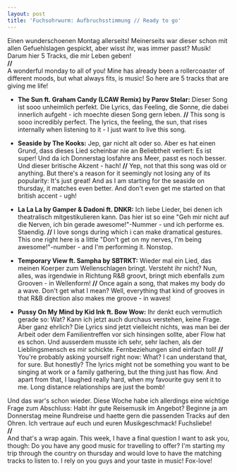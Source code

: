 ```yaml
---
layout: post
title: 'Fuchsohrwurm: Aufbruchsstimmung // Ready to go'
---
```


Einen wunderschoenen Montag allerseits! Meinerseits war dieser schon mit allen Gefuehlslagen gespickt, aber wisst ihr, was immer passt? Musik! Darum hier 5 Tracks, die mir Leben geben!  
**//**  
A wonderful monday to all of you! Mine has already been a rollercoaster of different moods, but what always fits, is music! So here are 5 tracks that are giving me life!  

* **The Sun ft. Graham Candy (LCAW Remix) by Parov Stelar:** Dieser Song ist sooo unheimlich perfekt. Die Lyrics, das Feeling, die Sonne, die dabei innerlich aufgeht - ich moechte diesen Song gern leben.  **//** This song is sooo incredibly perfect. The lyrics, the feeling, the sun, that rises internally when listening to it - I just want to live this song.  

* **Seaside by The Kooks:** Jep, gar nicht alt oder so. Aber es hat einen Grund, dass dieses Lied scheinbar nie an Beliebtheit verliert: Es ist super! Und da ich Donnerstag losfahre ans Meer, passt es noch besser. Und dieser britische Akzent - hach! **//** Yep, not that this song was old or anything. But there's a reason for it seemingly not losing any of its popularity: It's just great! And as I am starting for the seaside on thursday, it matches even better. And don't even get me started on that british accent - ugh!  


* **La La La by Gamper & Dadoni ft. DNKR:**  Ich liebe Lieder, bei denen ich theatralisch mitgestikulieren kann. Das hier ist so eine "Geh mir nicht auf die Nerven, ich bin gerade awesome!"-Nummer - und ich performe es. Staendig. **//** I love songs during which i can make dramatical gestures. This one right here is a little "Don't get on my nerves, I'm being awesome!"-number - and I'm performing it. Nonstop.  


* **Temporary View ft. Sampha by SBTRKT:**  Wieder mal ein Lied, das meinen Koerper zum Wellenschlagen bringt. Versteht ihr nicht? Nun, alles, was irgendwie in Richtung R&B groovt, bringt mich ebenfalls zum Grooven - in Wellenform! **//** Once again a song, that makes my body do a wave. Don't get what I mean? Well, everything that kind of grooves in that R&B direction also makes me groove - in waves!  


* **Pussy On My Mind by Kid Ink ft. Bow Wow:** Ihr denkt euch vermutlich gerade so: Wat? Kann ich jetzt auch durchaus verstehen, keine Frage. Aber ganz ehrlich? Die Lyrics sind jetzt vielleicht nichts, was man bei der Arbeit oder dem Familientreffen vor sich hinsingen sollte, aber Flow hat es schon. Und ausserdem musste ich sehr, sehr lachen, als der Lieblingsmensch es mir schickte. Fernbeziehungen sind einfach toll! **//** You're probably asking yourself right now: What? I can understand that, for sure. But honestly? The lyrics might not be something you want to be singing at work or a family gathering, but the thing just has flow. And apart from that, I laughed really hard, when my favourite guy sent it to me. Long distance relationships are just the bomb!  

Und das war's schon wieder. Diese Woche habe ich allerdings eine wichtige Frage zum Abschluss: Habt ihr gute Reisemusik im Angebot? Beginne ja am Donnerstag meine Rundreise und haette gern die passenden Tracks auf den Ohren. Ich vertraue auf euch und euren Musikgeschmack! Fuchsliebe!  
**//**  
And that's a wrap again. This week, I have a final question I want to ask you, though: Do you have any good music for travelling to offer? I'm starting my trip through the country on thursday and would love to have the matching tracks to listen to. I rely on you guys and your taste in music! Fox-love!